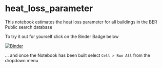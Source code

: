 # heat_loss_parameter
This notebook estimates the heat loss parameter for all buildings in the BER Public search database

To try it out for yourself click on the Binder Badge below

[![Binder](https://mybinder.org/badge_logo.svg)](https://mybinder.org/v2/gh/codema-dev/heat-loss-parameter/HEAD?filepath=notebooks%2Fcalculate_heat_loss_parameter_for_berpublicsearch.ipynb)

... and once the Notebook has been built select `Cell > Run All` from the dropdown menu
